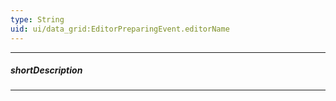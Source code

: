 ```yaml
---
type: String
uid: ui/data_grid:EditorPreparingEvent.editorName
---
```

---
##### shortDescription
<!-- Description goes here -->

---
<!-- Description goes here -->